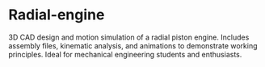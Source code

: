 # Radial-engine
3D CAD design and motion simulation of a radial piston engine. Includes assembly files, kinematic analysis, and animations to demonstrate working principles. Ideal for mechanical engineering students and enthusiasts.
